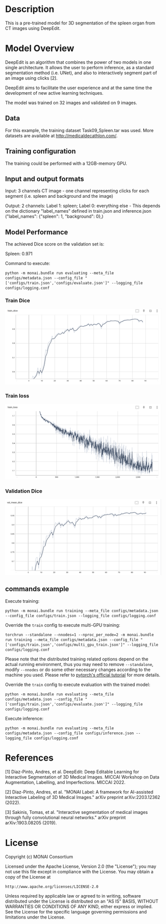 # Description
This is a pre-trained model for 3D segmentation of the spleen organ from CT images using DeepEdit.

# Model Overview
DeepEdit is an algorithm that combines the power of two models in one single architecture.
It allows the user to perform inference, as a standard segmentation method (i.e. UNet), and also to interactively
segment part of an image using clicks [2].

DeepEdit aims to facilitate the user experience and at the same time the development of new active learning techniques.

The model was trained on 32 images and validated on 9 images.

## Data
For this example, the training dataset Task09_Spleen.tar was used. More datasets are available at http://medicaldecathlon.com/.

## Training configuration
The training could be performed with a 12GB-memory GPU.

## Input and output formats
Input: 3 channels CT image - one channel representing clicks for each segment (i.e. spleen and background and the image)

Output: 2 channels: Label 1: spleen; Label 0: everything else - This depends on the dictionary "label_names" defined in train.json and inference.json ("label_names": {"spleen": 1, "background": 0},)

## Model Performance

The achieved Dice score on the validation set is:

Spleen: 0.971

Command to execute:

```
python -m monai.bundle run evaluating --meta_file configs/metadata.json --config_file "['configs/train.json','configs/evaluate.json']" --logging_file configs/logging.conf
```

### Train Dice

![Train Dice](./train_dice_deepedit.png)


### Train loss


![Train loss](./train_loss_deepedit.png)


### Validation Dice

![Validation Dice](./val_dice_deepedit.png)


## commands example
Execute training:

```
python -m monai.bundle run training --meta_file configs/metadata.json --config_file configs/train.json --logging_file configs/logging.conf
```

Override the `train` config to execute multi-GPU training:

```
torchrun --standalone --nnodes=1 --nproc_per_node=2 -m monai.bundle run training --meta_file configs/metadata.json --config_file "['configs/train.json','configs/multi_gpu_train.json']" --logging_file configs/logging.conf
```

Please note that the distributed training related options depend on the actual running environment, thus you may need to remove `--standalone`, modify `--nnodes` or do some other necessary changes according to the machine you used.
Please refer to [pytorch's official tutorial](https://pytorch.org/tutorials/intermediate/ddp_tutorial.html) for more details.

Override the `train` config to execute evaluation with the trained model:

```
python -m monai.bundle run evaluating --meta_file configs/metadata.json --config_file "['configs/train.json','configs/evaluate.json']" --logging_file configs/logging.conf
```

Execute inference:

```
python -m monai.bundle run evaluating --meta_file configs/metadata.json --config_file configs/inference.json --logging_file configs/logging.conf
```

# References
[1] Diaz-Pinto, Andres, et al. DeepEdit: Deep Editable Learning for Interactive Segmentation of 3D Medical Images. MICCAI Workshop on Data Augmentation, Labelling, and Imperfections. MICCAI 2022.

[2] Diaz-Pinto, Andres, et al. "MONAI Label: A framework for AI-assisted Interactive Labeling of 3D Medical Images." arXiv preprint arXiv:2203.12362 (2022).

[3] Sakinis, Tomas, et al. "Interactive segmentation of medical images through fully convolutional neural networks." arXiv preprint arXiv:1903.08205 (2019).

# License
Copyright (c) MONAI Consortium

Licensed under the Apache License, Version 2.0 (the "License");
you may not use this file except in compliance with the License.
You may obtain a copy of the License at

    http://www.apache.org/licenses/LICENSE-2.0

Unless required by applicable law or agreed to in writing, software
distributed under the License is distributed on an "AS IS" BASIS,
WITHOUT WARRANTIES OR CONDITIONS OF ANY KIND, either express or implied.
See the License for the specific language governing permissions and
limitations under the License.

